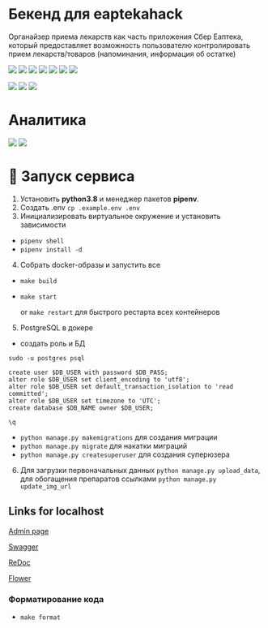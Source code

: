 # Бекенд для eaptekahack

Органайзер приема лекарств как часть приложения Сбер Еаптека, который предоставляет возможность пользователю контролировать прием лекарств/товаров (напоминания, информация об остатке)


![](https://img.shields.io/badge/python-black)
![](https://img.shields.io/badge/django-black)
![](https://img.shields.io/badge/postgres-black)
![](https://img.shields.io/badge/drf-black)
![](https://img.shields.io/badge/minio-black)
![](https://img.shields.io/badge/celery-black)
![](https://img.shields.io/badge/redis-black)

[![](https://img.shields.io/badge/code%20style-black-000000.svg)](https://github.com/psf/black)
![](https://img.shields.io/badge/code_style-isort-black)
![](https://img.shields.io/badge/code_style-flake8-black)

# Аналитика

[![](https://img.shields.io/badge/Miro-UserStory_Map-00000.svg)](https://miro.com/app/board/o9J_lBnpZfM=/)
[![](https://img.shields.io/badge/Miro-MVP_CJM-00000.svg)](https://miro.com/app/board/o9J_lCcnyWY=/)


# 🚀 Запуск сервиса
1. Установить **python3.8** и менеджер пакетов **pipenv**.
2. Создать .env  `cp .example.env .env`
2. Инициализировать виртуальное окружение и установить зависимости
- `pipenv shell`
- `pipenv install -d`

4. Собрать docker-образы и запустить все
- `make build`
- `make start`
  
  or `make restart` для быстрого рестарта всех контейнеров

5. PostgreSQL в докере
- создать роль и БД
```  
sudo -u postgres psql

create user $DB_USER with password $DB_PASS;
alter role $DB_USER set client_encoding to 'utf8';
alter role $DB_USER set default_transaction_isolation to 'read committed';
alter role $DB_USER set timezone to 'UTC';
create database $DB_NAME owner $DB_USER;

\q
```
- `python manage.py makemigrations` для создания миграции
- `python manage.py migrate` для накатки миграций
- `python manage.py createsuperuser` для создания суперюзера

6. Для загрузки первоначальных данных `python manage.py upload_data`, для обогащения препаратов ссылками  `python manage.py update_img_url`

## Links for localhost
[Admin page](http://localhost:8000/admin)

[Swagger](http://localhost:8000/swagger)

[ReDoc](http://localhost:8000/redoc)

[Flower](http://localhost:5555/)

### Форматирование кода
- `make format`